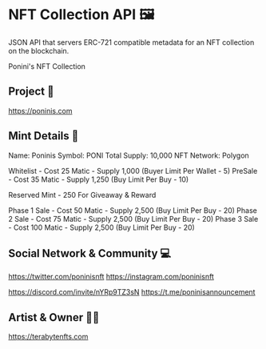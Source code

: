 # NFT Collection API 🖼️

JSON API that servers ERC-721 compatible metadata for an NFT collection on the blockchain.

Ponini's NFT Collection

## Project 👀

https://poninis.com

## Mint Details 🚀

Name: Poninis
Symbol: PONI
Total Supply: 10,000 NFT
Network: Polygon

Whitelist - Cost 25 Matic - Supply 1,000 (Buyer Limit Per Wallet - 5)
PreSale - Cost 35 Matic - Supply 1,250 (Buy Limit Per Buy - 10)

Reserved Mint - 250 For Giveaway & Reward

Phase 1 Sale - Cost 50 Matic - Supply 2,500 (Buy Limit Per Buy - 20)
Phase 2 Sale - Cost 75 Matic - Supply 2,500 (Buy Limit Per Buy - 20)
Phase 3 Sale - Cost 100 Matic - Supply 2,500 (Buy Limit Per Buy - 20)

## Social Network & Community 💻

https://twitter.com/poninisnft
https://instagram.com/poninisnft

https://discord.com/invite/nYRp9TZ3sN
https://t.me/poninisannouncement

## Artist & Owner 👨‍🎨

https://terabytenfts.com


